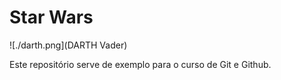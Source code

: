 # Star Wars

![./darth.png](DARTH Vader)

Este repositório serve de exemplo para o curso de Git e Github.